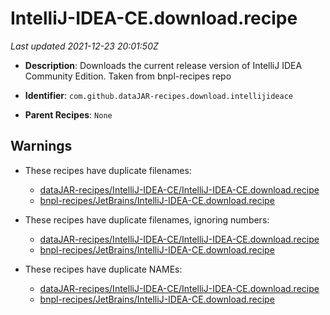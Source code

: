 # IntelliJ-IDEA-CE.download.recipe

_Last updated 2021-12-23 20:01:50Z_

- **Description**: Downloads the current release version of IntelliJ IDEA Community Edition. Taken from bnpl-recipes repo

- **Identifier**: `com.github.dataJAR-recipes.download.intellijideace`

- **Parent Recipes**: `None`


## Warnings

- These recipes have duplicate filenames:
    - [dataJAR-recipes/IntelliJ-IDEA-CE/IntelliJ-IDEA-CE.download.recipe](/autopkg-dupe-tracker/dataJAR-recipes/IntelliJ-IDEA-CE/IntelliJ-IDEA-CE.download.recipe)
    - [bnpl-recipes/JetBrains/IntelliJ-IDEA-CE.download.recipe](/autopkg-dupe-tracker/bnpl-recipes/JetBrains/IntelliJ-IDEA-CE.download.recipe)

- These recipes have duplicate filenames, ignoring numbers:
    - [dataJAR-recipes/IntelliJ-IDEA-CE/IntelliJ-IDEA-CE.download.recipe](/autopkg-dupe-tracker/dataJAR-recipes/IntelliJ-IDEA-CE/IntelliJ-IDEA-CE.download.recipe)
    - [bnpl-recipes/JetBrains/IntelliJ-IDEA-CE.download.recipe](/autopkg-dupe-tracker/bnpl-recipes/JetBrains/IntelliJ-IDEA-CE.download.recipe)

- These recipes have duplicate NAMEs:
    - [dataJAR-recipes/IntelliJ-IDEA-CE/IntelliJ-IDEA-CE.download.recipe](/autopkg-dupe-tracker/dataJAR-recipes/IntelliJ-IDEA-CE/IntelliJ-IDEA-CE.download.recipe)
    - [bnpl-recipes/JetBrains/IntelliJ-IDEA-CE.download.recipe](/autopkg-dupe-tracker/bnpl-recipes/JetBrains/IntelliJ-IDEA-CE.download.recipe)